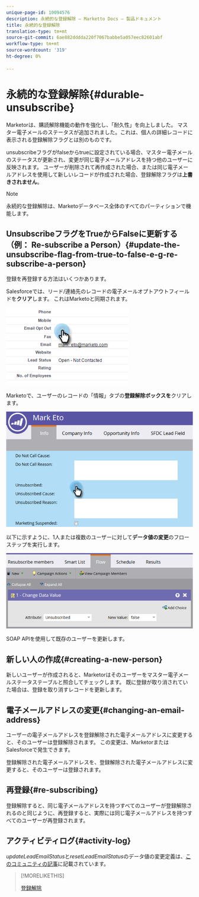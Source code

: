 ```yaml
---
unique-page-id: 10094576
description: 永続的な登録解除 — Marketto Docs — 製品ドキュメント
title: 永続的な登録解除
translation-type: tm+mt
source-git-commit: 6ae882dddda220f7067babbe5a057eec82601abf
workflow-type: tm+mt
source-wordcount: '319'
ht-degree: 0%

---
```



# 永続的な登録解除{#durable-unsubscribe}

Marketorは、購読解除機能の動作を強化し、「耐久性」を向上しました。 マスター電子メールのステータスが追加されました。これは、個人の詳細レコードに表示される登録解除フラグとは別のものです。

unsubscribeフラグがfalseからtrueに設定されている場合、マスター電子メールのステータスが更新され、変更が同じ電子メールアドレスを持つ他のユーザーに反映されます。 ユーザーが削除されて再作成された場合、または同じ電子メールアドレスを使用して新しいレコードが作成された場合、登録解除フラグは&#x200B;**上書きされません**。

>[!NOTE]
>
>永続的な登録解除は、Marketoデータベース全体のすべてのパーティションで機能します。

## UnsubscribeフラグをTrueからFalseに更新する（例： Re-subscribe a Person）{#update-the-unsubscribe-flag-from-true-to-false-e-g-re-subscribe-a-person}

登録を再登録する方法はいくつかあります。

Salesforceでは、リード/連絡先のレコードの電子メールオプトアウトフィールドを&#x200B;**クリア**&#x200B;します。 これはMarketoと同期されます。

![](assets/one.png)

Marketoで、ユーザーのレコードの「情報」タブの&#x200B;**登録解除ボックスを**&#x200B;クリアします。

![](assets/two.png)

以下に示すように、1人または複数のユーザーに対して&#x200B;**データ値の変更**&#x200B;のフローステップを実行します。

![](assets/three.png)

SOAP APIを使用して既存のユーザーを更新します。

## 新しい人の作成{#creating-a-new-person}

新しいユーザーが作成されると、Marketorはそのユーザーをマスター電子メールステータステーブルと照合してチェックします。 既に登録が取り消されていた場合は、登録を取り消すレコードを更新します。

## 電子メールアドレスの変更{#changing-an-email-address}

ユーザーの電子メールアドレスを登録解除された電子メールアドレスに変更すると、そのユーザーは登録解除されます。 この変更は、MarketorまたはSalesforceで発生できます。

登録解除された電子メールアドレスを、登録解除された電子メールアドレスに変更すると、そのユーザーは登録されます。

## 再登録{#re-subscribing}

登録解除すると、同じ電子メールアドレスを持つすべてのユーザーが登録解除されるのと同じように、再登録すると、実際には同じ電子メールアドレスを持つすべてのユーザーが再登録されます。

## アクティビティログ{#activity-log}

_updateLeadEmailStatus_&#x200B;と&#x200B;_resetLeadEmailStatus_&#x200B;のデータ値の変更定義は、[このコミュニティの記事](https://nation.marketo.com/t5/Knowledgebase/Durable-Unsubscribe-Activity-Log/ta-p/252688)に記載されています。

>[!MORELIKETHIS]
>
>[登録解除](/help/marketo/product-docs/email-marketing/deliverability/understanding-unsubscribe.md)

